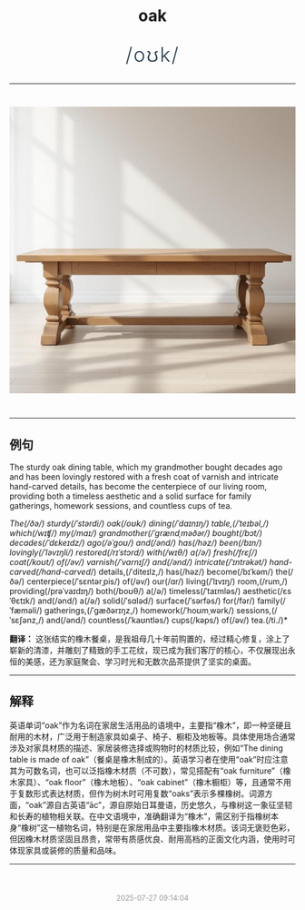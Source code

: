 <div align="center">

# oak

<div style="margin: 30px 0;">
<h1 style="font-size: 2.5em; font-weight: 300; letter-spacing: 2px; margin: 0; color: #2c3e50;">
/oʊk/
</h1>
</div>

</div>

---

<div align="center" style="margin: 40px 0;">

![oak](images/oak.png)

</div>

---

## 例句

The sturdy oak dining table, which my grandmother bought decades ago and has been lovingly restored with a fresh coat of varnish and intricate hand-carved details, has become the centerpiece of our living room, providing both a timeless aesthetic and a solid surface for family gatherings, homework sessions, and countless cups of tea.

*The(/ðə/) sturdy(/ˈstərdi/) oak(/oʊk/) dining(/ˈdaɪnɪŋ/) table,(/ˈteɪbəl,/) which(/wɪʧ/) my(/maɪ/) grandmother(/ˈgrændˌməðər/) bought(/bɔt/) decades(/ˈdɛkeɪdz/) ago(/əˈgoʊ/) and(/ənd/) has(/həz/) been(/bɪn/) lovingly(/ˈləvɪŋli/) restored(/rɪˈstɔrd/) with(/wɪθ/) a(/ə/) fresh(/frɛʃ/) coat(/koʊt/) of(/əv/) varnish(/ˈvɑrnɪʃ/) and(/ənd/) intricate(/ˈɪntrəkət/) hand-carved(/hand-carved*/) details,(/ˈditeɪlz,/) has(/həz/) become(/bɪˈkəm/) the(/ðə/) centerpiece(/ˈsɛntərˌpis/) of(/əv/) our(/ɑr/) living(/ˈlɪvɪŋ/) room,(/rum,/) providing(/prəˈvaɪdɪŋ/) both(/boʊθ/) a(/ə/) timeless(/ˈtaɪmləs/) aesthetic(/ɛsˈθɛtɪk/) and(/ənd/) a(/ə/) solid(/ˈsɑləd/) surface(/ˈsərfəs/) for(/fər/) family(/ˈfæməli/) gatherings,(/ˈgæðərɪŋz,/) homework(/ˈhoʊmˌwərk/) sessions,(/ˈsɛʃənz,/) and(/ənd/) countless(/ˈkaʊntləs/) cups(/kəps/) of(/əv/) tea.(/ti./)*

**翻译：** 这张结实的橡木餐桌，是我祖母几十年前购置的，经过精心修复，涂上了崭新的清漆，并雕刻了精致的手工花纹，现已成为我们客厅的核心，不仅展现出永恒的美感，还为家庭聚会、学习时光和无数次品茶提供了坚实的桌面。

---

## 解释

英语单词“oak”作为名词在家居生活用品的语境中，主要指“橡木”，即一种坚硬且耐用的木材，广泛用于制造家具如桌子、椅子、橱柜及地板等。具体使用场合通常涉及对家具材质的描述、家居装修选择或购物时的材质比较，例如“The dining table is made of oak”（餐桌是橡木制成的）。英语学习者在使用“oak”时应注意其为可数名词，也可以泛指橡木材质（不可数），常见搭配有“oak furniture”（橡木家具）、“oak floor”（橡木地板）、“oak cabinet”（橡木橱柜）等，且通常不用于复数形式表达材质，但作为树木时可用复数“oaks”表示多棵橡树。词源方面，“oak”源自古英语“āc”，源自原始日耳曼语，历史悠久，与橡树这一象征坚韧和长寿的植物相关联。在中文语境中，准确翻译为“橡木”，需区别于指橡树本身“橡树”这一植物名词，特别是在家居用品中主要指橡木材质。该词无褒贬色彩，但因橡木材质坚固且昂贵，常带有质感优良、耐用高档的正面文化内涵，使用时可体现家具或装修的质量和品味。


---

<div align="center" style="margin-top: 50px;">
<small style="color: #999; font-size: 0.9em;">2025-07-27 09:14:04</small>
</div>
